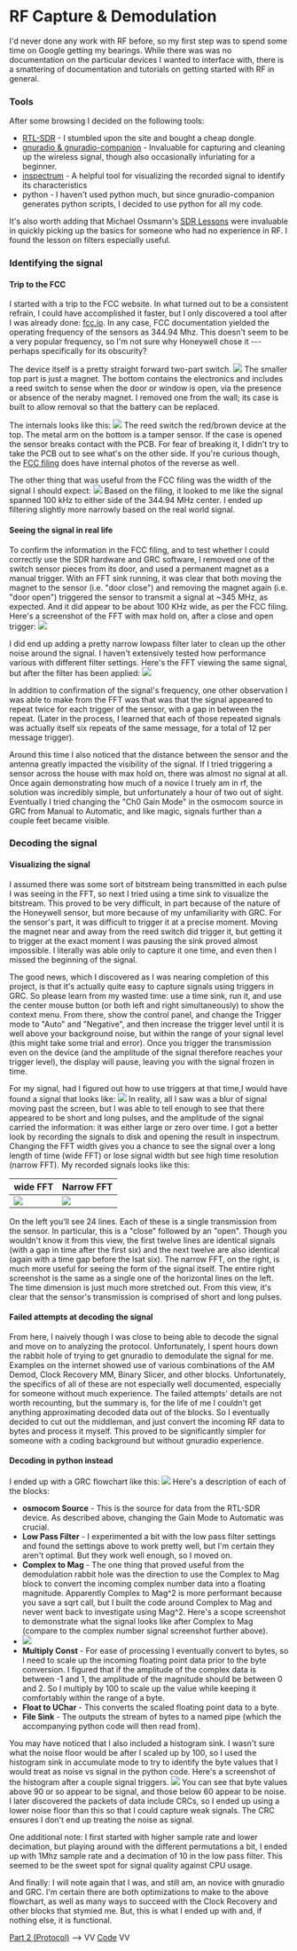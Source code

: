 ---
---
# RF Capture & Demodulation

I'd never done any work with RF before, so my first step was to spend some time on Google getting my bearings.  While there was was no documentation on the particular devices I wanted to interface with, there is a smattering of documentation and tutorials on getting started with RF in general.

### Tools
After some browsing I decided on the following tools:
- [RTL-SDR](http://www.rtl-sdr.com/) - I stumbled upon the site and bought a cheap dongle.
- [gnuradio & gnuradio-companion](http://gnuradio.org/) - Invaluable for capturing and cleaning up the wireless signal, though also occasionally infuriating for a beginner.
- [inspectrum](https://github.com/miek/inspectrum) - A helpful tool for visualizing the recorded signal to identify its characteristics
- python - I haven't used python much, but since gnuradio-companion generates python scripts, I decided to use python for all my code.

It's also worth adding that Michael Ossmann's [SDR Lessons](http://greatscottgadgets.com/sdr/) were invaluable in quickly picking up the basics for someone who had no experience in RF.  I found the lesson on filters especially useful.


### Identifying the signal
#### Trip to the FCC
I started with a trip to the FCC website.  In what turned out to be a consistent refrain, I could have accomplished it faster, but I only discovered a tool after I was already done: [fcc.io](http://fcc.io/).  In any case, FCC documentation yielded the operating frequency of the sensors as 344.94 Mhz.  This doesn't seem to be a very popular frequency, so I'm not sure why Honeywell chose it --- perhaps specifically for its obscurity?

The device itself is a pretty straight forward two-part switch.
![](exterior.jpg)
The smaller top part is just a magnet. The bottom contains the electronics and includes a reed switch to sense when the door or window is open, via the presence or absence of the neraby magnet.  I removed one from the wall; its case is built to allow removal so that the battery can be replaced.

The internals looks like this:
![](internal_fcc.png)
The reed switch the red/brown device at the top.  The metal arm on the bottom is a tamper sensor.  If the case is opened the sensor breaks contact with the PCB.  For fear of breaking it, I didn't try to take the PCB out to see what's on the other side.  If you're curious though, the [FCC filing](http://fcc.io/CFS8DL58112) does have internal photos of the reverse as well.

The other thing that was useful from the FCC filing was the width of the signal I should expect:
![](bandwidth.png)
Based on the filing, it looked to me like the signal spanned 100 kHz to either side of the 344.94 MHz center.  I ended up filtering slightly more narrowly based on the real world signal.

#### Seeing the signal in real life
To confirm the information in the FCC filing, and to test whether I could correctly use the SDR hardware and GRC software, I removed one of the switch sensor pieces from its door, and used a permanent magnet as a manual trigger.  With an FFT sink running, it was clear that both moving the magnet to the sensor (i.e. "door close") and removing the magnet again (i.e. "door open") triggered the sensor to transmit a signal at ~345 MHz, as expected.  And it did appear to be about 100 KHz wide, as per the FCC filing.  Here's a screenshot of the FFT with max hold on, after a close and open trigger:
![](fft_nofilter.png)

I did end up adding a pretty narrow lowpass filter later to clean up the other noise around the signal.  I haven't extensively tested how performance various with different filter settings.  Here's the FFT viewing the same signal, but after the filter has been applied:
![](fft_lowpass.png)

In addition to confirmation of the signal's frequency, one other observation I was able to make from the FFT was that was that the signal appeared to repeat twice for each trigger of the sensor, with a gap in between the repeat.  (Later in the process, I learned that each of those repeated signals was actually itself six repeats of the same message, for a total of 12 per message trigger).

Around this time I also noticed that the distance between the sensor and the antenna greatly impacted the visibility of the signal.  If I tried triggering a sensor across the house with max hold on, there was almost no signal at all.  Once again demonstrating how much of a novice I truely am in rf, the solution was incredibly simple, but unfortunately a hour of two out of sight.  Eventually I tried changing the "Ch0 Gain Mode" in the osmocom source in GRC from Manual to Automatic, and like magic, signals further than a couple feet became visible.

### Decoding the signal
#### Visualizing the signal
I assumed there was some sort of bitstream being transmitted in each pulse I was seeing in the FFT, so next I tried using a time sink to visualize the bitstream.  This proved to be very difficult, in part because of the nature of the Honeywell sensor, but more because of my unfamiliarity with GRC.  For the sensor's part, it was difficult to trigger it at a precise moment.  Moving the magnet near and away from the reed switch did trigger it, but getting it to trigger at the exact moment I was pausing the sink proved almost impossible.  I literally was able only to capture it one time, and even then I missed the beginning of the signal.

The good news, which I discovered as I was nearing completion of this project, is that it's actually quite easy to capture signals using triggers in GRC.  So please learn from my wasted time: use a time sink, run it, and use the center mouse button (or both left and right simultaneously) to show the context menu.  From there, show the control panel, and change the Trigger mode to "Auto" and "Negative", and then increase the trigger level until it is well above your background noise, but within the range of your signal level (this might take some trial and error).  Once you trigger the transmission even on the device (and the amplitude of the signal therefore reaches your trigger level), the display will pause, leaving you with the signal frozen in time.

For my signal, had I figured out how to use triggers at that time,I would have found a signal that looks like:
![](scope3.png)
In reality, all I saw was a blur of signal moving past the screen, but I was able to tell enough to see that there appeared to be short and long pulses, and the amplitude of the signal carried the information: it was either large or zero over time.  I got a better look by recording the signals to disk and opening the result in inspectrum.  Changing the FFT width gives you a chance to see the signal over a long length of time (wide FFT) or lose signal width but see high time resolution (narrow FFT).  My recorded signals looks like this:

| wide FFT | Narrow FFT |
|--------|--------|
|![](inspectrum_wide.png)|![](inspectrum_narrow.png)|

On the left you'll see 24 lines.  Each of these is a single transmission from the sensor.  In particular, this is a "close" followed by an "open".  Though you wouldn't know it from this view, the first twelve lines are identical signals (with a gap in time after the first six) and the next twelve are also identical (again with a time gap before the lsat six).
The narrow FFT, on the right, is much more useful for seeing the form of the signal itself.  The entire right screenshot is the same as a single one of the horizontal lines on the left.  The time dimension is just much more stretched out.  From this view, it's clear that the sensor's transmission is comprised of short and long pulses.

#### Failed attempts at decoding the signal
From here, I naively though I was close to being able to decode the signal and move on to analyzing the protocol.  Unfortunately, I spent hours down the rabbit hole of trying to get gnuradio to demodulate the signal for me.  Examples on the internet showed use of various combinations of the AM Demod, Clock Recovery MM, Binary Slicer, and other blocks.  Unfortunately, the specifics of all of these are not especially well documented, especially for someone without much experience.  The failed attempts' details are not worth recounting, but the summary is, for the life of me I couldn't get anything approximating decoded data out of the blocks.  So I eventually decided to cut out the middleman, and just convert the incoming RF data to bytes and process it myself.  This proved to be significantly simpler for someone with a coding background but without gnuradio experience.


#### Decoding in python instead
I ended up with a GRC flowchart like this:
![](rawbytes.png)
Here's a description of each of the blocks:
- **osmocom Source** - This is the source for data from the RTL-SDR device.  As described above, changing the Gain Mode to Automatic was crucial.
- **Low Pass Filter** - I experimented a bit with the low pass filter settings and found the settings above to work pretty well, but I'm certain they aren't optimal.  But they work well enough, so I moved on.
- **Complex to Mag** - The one thing that proved useful from the demodulation rabbit hole was the direction to use the Complex to Mag block to convert the incoming complex number data into a floating magnitude.  Apparently Complex to Mag^2 is more performant because you save a sqrt call, but I built the code around Complex to Mag and never went back to investigate using Mag^2. Here's a scope screenshot to demonstrate what the signal looks like after Complex to Mag (compare to the complex number signal screenshot further above).
 - ![](magnitude_scope2.png)
- **Multiply Const** - For ease of processing I eventually convert to bytes, so I need to scale up the incoming floating point data prior to the byte conversion.  I figured that if the amplitude of the complex data is between -1 and 1, the amplitude of the magnitude should be between 0 and 2.  So I multiply by 100 to scale up the value while keeping it comfortably within the range of a byte.
- **Float to UChar** - This converts the scaled floating point data to a byte.
- **File Sink** - The outputs the stream of bytes to a named pipe (which the accompanying python code will then read from).

You may have noticed that I also included a histogram sink.  I wasn't sure what the noise floor would be after I scaled up by 100, so I used the histogram sink in accumulate mode to try to identify the byte values that I would treat as noise vs signal in the python code.  Here's a screenshot of the histogram after a couple signal triggers.
![](signal_strength.png)
You can see that byte values above 90 or so appear to be signal, and those below 60 appear to be noise.  I later discovered the packets of data include CRCs, so I ended up using a lower noise floor than this so that I could capture weak signals.  The CRC ensures I don't end up treating the noise as signal.

One additional note: I first started with higher sample rate and lower decimation, but playing around with the different permutations a bit, I ended up with 1Mhz sample rate and a decimation of 10 in the low pass filter.  This seemed to be the sweet spot for signal quality against CPU usage.

And finally: I will note again that I was, and still am, an novice with gnuradio and GRC.  I'm certain there are both optimizations to make to the above flowchart, as well as many ways to succeed with the Clock Recovery and other blocks that stymied me.  But, this is what I ended up with and, if nothing else, it is functional.

[Part 2 (Protocol)](part2.md) -\->
VV [Code](https://github.com/denglend/decode345) VV